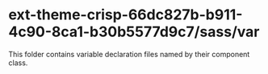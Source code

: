 # ext-theme-crisp-66dc827b-b911-4c90-8ca1-b30b5577d9c7/sass/var

This folder contains variable declaration files named by their component class.
